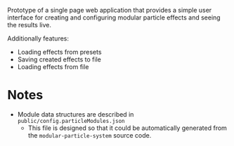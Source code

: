 Prototype of a single page web application that provides a simple user interface for creating and configuring modular particle effects and seeing the results live.

Additionally features:

- Loading effects from presets
- Saving created effects to file
- Loading effects from file

# Notes

- Module data structures are described in `public/config.particleModules.json`
  - This file is designed so that it could be automatically generated from the `modular-particle-system` source code.
